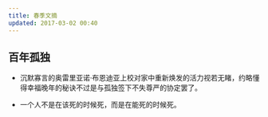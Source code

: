 ```yaml
---
title: 春季文摘
updated: 2017-03-02 00:40
---
```


## 百年孤独

+ 沉默寡言的奥雷里亚诺·布恩迪亚上校对家中重新焕发的活力视若无睹，约略懂得幸福晚年的秘诀不过是与孤独签下不失尊严的协定罢了。

+ 一个人不是在该死的时候死，而是在能死的时候死。
